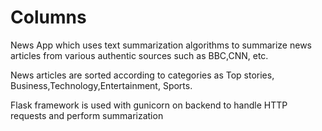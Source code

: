 # Columns

News App which uses text summarization algorithms to summarize news articles from various authentic sources such as BBC,CNN, etc.

News articles are sorted according to categories as Top stories, Business,Technology,Entertainment, Sports.

Flask framework is used with gunicorn on backend to handle HTTP requests and perform summarization


